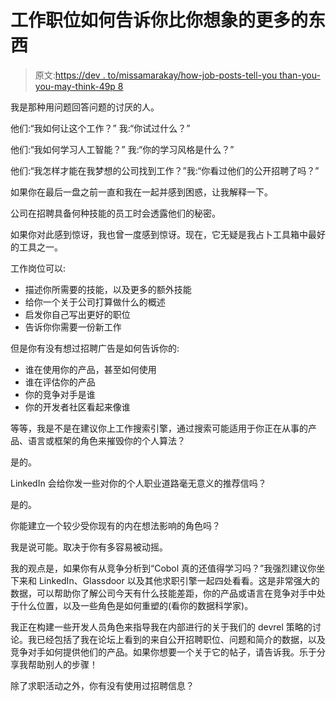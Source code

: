 # 工作职位如何告诉你比你想象的更多的东西

> 原文:[https://dev . to/missamarakay/how-job-posts-tell-you than-you-you-may-think-49p 8](https://dev.to/missamarakay/how-job-posts-tell-you-more-than-you-may-think-49p8)

我是那种用问题回答问题的讨厌的人。

他们:“我如何让这个工作？”
我:“你试过什么？”

他们:“我如何学习人工智能？”
我:“你的学习风格是什么？”

他们:“我怎样才能在我梦想的公司找到工作？”我:“你看过他们的公开招聘了吗？”

如果你在最后一盘之前一直和我在一起并感到困惑，让我解释一下。

公司在招聘具备何种技能的员工时会透露他们的秘密。

如果你对此感到惊讶，我也曾一度感到惊讶。现在，它无疑是我占卜工具箱中最好的工具之一。

工作岗位可以:

*   描述你所需要的技能，以及更多的额外技能
*   给你一个关于公司打算做什么的概述
*   启发你自己写出更好的职位
*   告诉你你需要一份新工作

但是你有没有想过招聘广告是如何告诉你的:

*   谁在使用你的产品，甚至如何使用
*   谁在评估你的产品
*   你的竞争对手是谁
*   你的开发者社区看起来像谁

等等，我是不是在建议你上工作搜索引擎，通过搜索可能适用于你正在从事的产品、语言或框架的角色来摧毁你的个人算法？

是的。

LinkedIn 会给你发一些对你的个人职业道路毫无意义的推荐信吗？

是的。

你能建立一个较少受你现有的内在想法影响的角色吗？

我是说可能。取决于你有多容易被动摇。

我的观点是，如果你有从竞争分析到“Cobol 真的还值得学习吗？”我强烈建议你坐下来和 LinkedIn、Glassdoor 以及其他求职引擎一起四处看看。这是非常强大的数据，可以帮助你了解公司今天有什么技能差距，你的产品或语言在竞争对手中处于什么位置，以及一些角色是如何重塑的(看你的数据科学家)。

我正在构建一些开发人员角色来指导我在内部进行的关于我们的 devrel 策略的讨论。我已经包括了我在论坛上看到的来自公开招聘职位、问题和简介的数据，以及竞争对手如何提供他们的产品。如果你想要一个关于它的帖子，请告诉我。乐于分享我帮助别人的步骤！

除了求职活动之外，你有没有使用过招聘信息？
